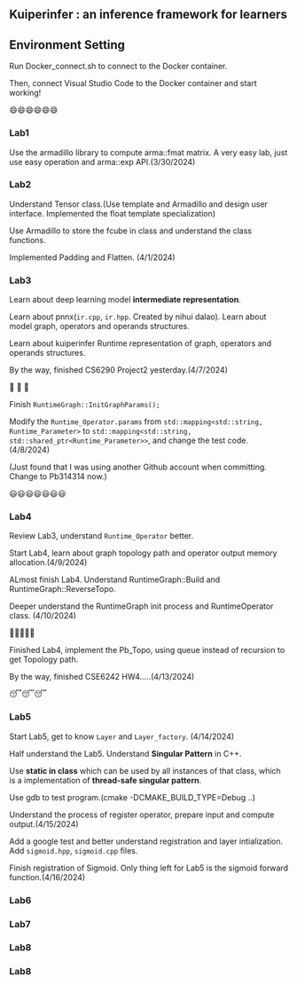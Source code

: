 ## Kuiperinfer : an inference framework for learners

## Environment Setting

Run Docker_connect.sh to connect to the Docker container. 

Then, connect Visual Studio Code to the Docker container and start working!

:smile::smile::smile::smile::smile::smile:

### Lab1
Use the armadillo library to compute arma::fmat matrix.
A very easy lab, just use easy operation and arma::exp API.(3/30/2024)

### Lab2

Understand Tensor class.(Use template and Armadillo and design user interface. Implemented the float template specialization)
    
Use Armadillo to store the fcube in class and understand the class functions.

Implemented Padding and Flatten. (4/1/2024) 

### Lab3
Learn about deep learning model **intermediate representation**. 

Learn about pnnx(`ir.cpp`, `ir.hpp`. Created by nihui dalao). Learn about model graph, operators and operands structures. 

Learn about kuiperinfer Runtime representation of graph, operators and operands structures. 

By the way, finished CS6290 Project2 yesterday.(4/7/2024)

:guitar: :guitar: :guitar: 

Finish `RuntimeGraph::InitGraphParams();`

Modify the `Runtime_Operator.params` from `std::mapping<std::string, Runtime_Parameter>` to `std::mapping<std::string, std::shared_ptr<Runtime_Parameter>>`, and change the test code. (4/8/2024)

(Just found that I was using another Github account when committing. Change to Pb314314 now.)

:smiley::smiley::smiley::smiley::smiley::smiley::smiley:

### Lab4

Review Lab3, understand `Runtime_Operator` better.

Start Lab4, learn about graph topology path and operator output memory allocation.(4/9/2024)

ALmost finish Lab4. Understand RuntimeGraph::Build and RuntimeGraph::ReverseTopo.

Deeper understand the RuntimeGraph init process and RuntimeOperator class. (4/10/2024)

:musical_note::musical_note::musical_note::musical_note::musical_note:

Finished Lab4, implement the Pb_Topo, using queue instead of recursion to get Topology path. 

By the way, finished CSE6242 HW4.....(4/13/2024)

:sleeping::sleeping::sleeping:

### Lab5
Start Lab5, get to know `Layer` and `Layer_factory`. (4/14/2024)

Half understand the Lab5. Understand **Singular Pattern** in C++.

Use **static in class** which can be used by all instances of that class, which is a implementation of **thread-safe singular pattern**.

Use gdb to test program.(cmake -DCMAKE_BUILD_TYPE=Debug ..)

Understand the process of register operator, prepare input and compute output.(4/15/2024)

Add a google test and better understand registration and layer intialization. Add `sigmoid.hpp`, `sigmoid.cpp` files. 

Finish registration of Sigmoid. Only thing left for Lab5 is the sigmoid forward function.(4/16/2024)

### Lab6

### Lab7

### Lab8

### Lab8



